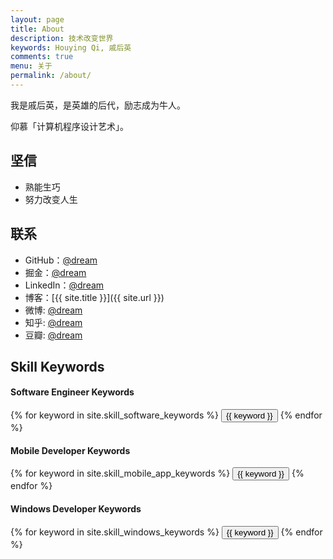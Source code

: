 ```yaml
---
layout: page
title: About
description: 技术改变世界
keywords: Houying Qi, 戚后英
comments: true
menu: 关于
permalink: /about/
---
```


我是戚后英，是英雄的后代，励志成为牛人。

仰慕「计算机程序设计艺术」。

## 坚信

* 熟能生巧
* 努力改变人生

## 联系

* GitHub：[@dream](https://github.com/qihouying)
* 掘金：[@dream](https://juejin.im/user/58ccab4a1b69e6006b77dc79)
* LinkedIn：[@dream](https://www.linkedin.com/in/qihouying)
* 博客：[{{ site.title }}]({{ site.url }})
* 微博: [@dream](http://weibo.com/qihouying)
* 知乎: [@dream](http://www.zhihu.com/people/qihouying)
* 豆瓣: [@dream](http://www.douban.com/people/qihouying)

## Skill Keywords

#### Software Engineer Keywords
<div class="btn-inline">
    {% for keyword in site.skill_software_keywords %}
    <button class="btn btn-outline" type="button">{{ keyword }}</button>
    {% endfor %}
</div>

#### Mobile Developer Keywords
<div class="btn-inline">
    {% for keyword in site.skill_mobile_app_keywords %}
    <button class="btn btn-outline" type="button">{{ keyword }}</button>
    {% endfor %}
</div>

#### Windows Developer Keywords
<div class="btn-inline">
    {% for keyword in site.skill_windows_keywords %}
    <button class="btn btn-outline" type="button">{{ keyword }}</button>
    {% endfor %}
</div>

